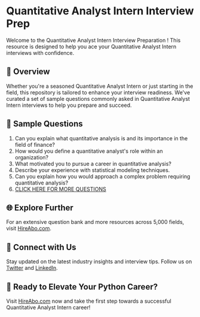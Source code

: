 # Quantitative Analyst Intern Interview Prep

Welcome to the Quantitative Analyst Intern Interview Preparation ! This resource is designed to help you ace your Quantitative Analyst Intern interviews with confidence.

## 🚀 Overview

Whether you're a seasoned Quantitative Analyst Intern or just starting in the field, this repository is tailored to enhance your interview readiness. We've curated a set of sample questions commonly asked in Quantitative Analyst Intern interviews to help you prepare and succeed.

## 📝 Sample Questions

1. Can you explain what quantitative analysis is and its importance in the field of finance?
2. How would you define a quantitative analyst's role within an organization?
3. What motivated you to pursue a career in quantitative analysis?
4. Describe your experience with statistical modeling techniques.
5. Can you explain how you would approach a complex problem requiring quantitative analysis?
6. [CLICK HERE FOR MORE QUESTIONS](https://hireabo.com/job/19_3_15/Quantitative%20Analyst%20Intern)

## 🌐 Explore Further

For an extensive question bank and more resources across 5,000 fields, visit [HireAbo.com](https://www.hireabo.com).

## 📱 Connect with Us

Stay updated on the latest industry insights and interview tips. Follow us on [Twitter](https://twitter.com/hireabo) and [LinkedIn](https://www.linkedin.com/in/hire-abo-3609972a8/).

## 🚀 Ready to Elevate Your Python Career?

Visit [HireAbo.com](https://www.hireabo.com) now and take the first step towards a successful Quantitative Analyst Intern career!